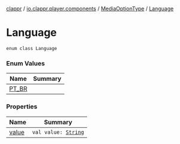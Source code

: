 [clappr](../../../index.md) / [io.clappr.player.components](../../index.md) / [MediaOptionType](../index.md) / [Language](.)

# Language

`enum class Language`

### Enum Values

| Name | Summary |
|---|---|
| [PT_BR](-p-t_-b-r.md) |  |

### Properties

| Name | Summary |
|---|---|
| [value](value.md) | `val value: `[`String`](https://kotlinlang.org/api/latest/jvm/stdlib/kotlin/-string/index.html) |
